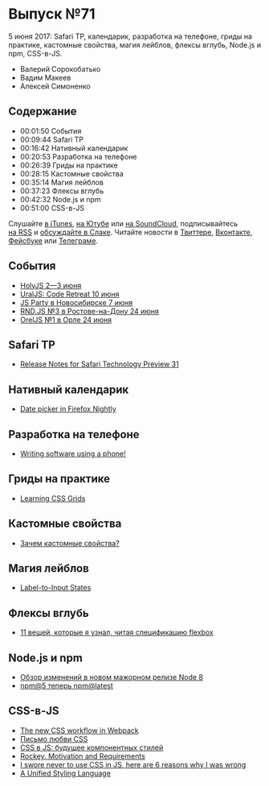 # Выпуск №71

5 июня 2017: Safari TP, календарик, разработка на телефоне, гриды на практике, кастомные свойства, магия лейблов, флексы вглубь, Node.js и npm, CSS-в-JS.

- Валерий Сорокобатько
- Вадим Макеев
- Алексей Симоненко

## Содержание

- 00:01:50 События
- 00:09:44 Safari TP
- 00:16:42 Нативный календарик
- 00:20:53 Разработка на телефоне
- 00:26:39 Гриды на практике
- 00:28:15 Кастомные свойства
- 00:35:14 Магия лейблов
- 00:37:23 Флексы вглубь
- 00:42:32 Node.js и npm
- 00:51:00 CSS-в-JS

Слушайте [в iTunes](https://itunes.apple.com/ru/podcast/veb-standarty/id1080500016), [на Ютубе](https://www.youtube.com/playlist?list=PLMBnwIwFEFHcwuevhsNXkFTcadeX5R1Go) или [на SoundCloud](https://soundcloud.com/web-standards), подписывайтесь [на RSS](https://web-standards.ru/podcast/feed/) и [обсуждайте в Слаке](http://slack.web-standards.ru/). Читайте новости в [Твиттере](https://twitter.com/webstandards_ru), [Вконтакте](https://vk.com/webstandards_ru), [Фейсбуке](https://www.facebook.com/webstandardsru) или [Телеграме](https://t.me/webstandards_ru).

## События

- [HolyJS 2—3 июня](https://holyjs-piter.ru/)
- [UralJS: Code Retreat 10 июня](https://uraljs.timepad.ru/event/502046/)
- [JS Party в Новосибирске 7 июня](https://events.yandex.ru/events/meetings/07-jun-2017/)
- [RND.JS №3 в Ростове-на-Дону 24 июня](https://vk.com/rndjs)
- [OrelJS №1 в Орле 24 июня](http://oreljs.ru/)

## Safari TP

- [Release Notes for Safari Technology Preview 31](https://webkit.org/blog/7622/release-notes-for-safari-technology-preview-31/)

## Нативный календарик

- [Date picker in Firefox Nightly](https://twitter.com/hsinyi71/status/870436875214782464)

## Разработка на телефоне

- [Writing software using a phone!](https://medium.com/p/e71976f1f18d)

## Гриды на практике

- [Learning CSS Grids](http://varun.ca/css-grid/)

## Кастомные свойства

- [Зачем кастомные свойства?](https://youtu.be/Ag98mgI4bXA?list=PLQJNT2fdCJngOj0mGZaTcZRyfSBTCWHe1)

## Магия лейблов

- [Label-to-In­put States](http://kizu.ru/en/blog/label-to-input/)

## Флексы вглубь

- [11 вещей, которые я узнал, читая спецификацию flexbox](https://habr.ru/p/329820/)

## Node.js и npm

- [Обзор изменений в новом мажорном релизе Node 8](https://habrahabr.ru/post/329942/)
- [npm@5 теперь npm@latest](https://medium.com/p/9ef037c9f5f5)

## CSS-в-JS

- [The new CSS workflow in Webpack](https://medium.com/p/79583bd107d7)
- [Письмо любви CSS](http://developer.telerik.com/topics/web-development/love-letter-css/)
- [CSS в JS: будущее компонентных стилей](https://habr.ru/p/329710/)
- [Rockey. Motivation and Requirements](https://medium.com/p/f787d1ed61e0)
- [I swore never to use CSS in JS, here are 6 reasons why I was wrong](https://medium.com/p/541fe3dfdeb7)
- [A Unified Styling Language](https://medium.com/p/d0c208de2660)
